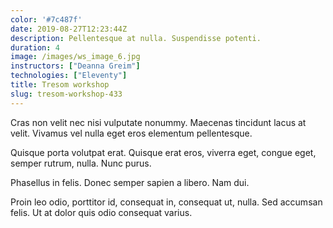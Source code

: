 ```yaml
---
color: '#7c487f'
date: 2019-08-27T12:23:44Z
description: Pellentesque at nulla. Suspendisse potenti.
duration: 4
image: /images/ws_image_6.jpg
instructors: ["Deanna Greim"]
technologies: ["Eleventy"]
title: Tresom workshop
slug: tresom-workshop-433
---
```

Cras non velit nec nisi vulputate nonummy. Maecenas tincidunt lacus at velit. Vivamus vel nulla eget eros elementum pellentesque.

Quisque porta volutpat erat. Quisque erat eros, viverra eget, congue eget, semper rutrum, nulla. Nunc purus.

Phasellus in felis. Donec semper sapien a libero. Nam dui.

Proin leo odio, porttitor id, consequat in, consequat ut, nulla. Sed accumsan felis. Ut at dolor quis odio consequat varius.
